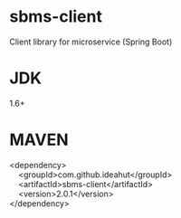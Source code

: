 # sbms-client
Client library for microservice (Spring Boot)

# JDK 
1.6+

# MAVEN
&lt;dependency&gt;<br/>
&nbsp;&nbsp;&nbsp;&nbsp;&lt;groupId&gt;com.github.ideahut&lt;/groupId&gt;<br/>
&nbsp;&nbsp;&nbsp;&nbsp;&lt;artifactId&gt;sbms-client&lt;/artifactId&gt;<br/>
&nbsp;&nbsp;&nbsp;&nbsp;&lt;version&gt;2.0.1&lt;/version&gt;<br/>
&lt;/dependency&gt;<br/>